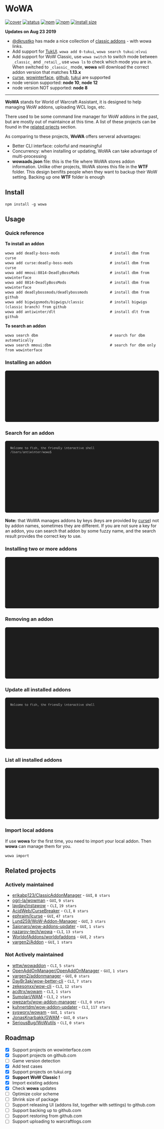 # WoWA

[![cover](https://coveralls.io/repos/github/antiwinter/wowa/badge.svg?branch=master)](https://coveralls.io/github/antiwinter/wowa?branch=master)
[![status](https://travis-ci.org/antiwinter/wowa.svg?branch=master)](https://travis-ci.org/antiwinter/wowa)
[![npm](https://img.shields.io/npm/v/wowa.svg)](https://www.npmjs.com/package/wowa)
[![npm](https://img.shields.io/npm/l/wowa.svg)](https://github.com/antiwinter/wowa/blob/master/LICENSE)
[![install size](https://packagephobia.now.sh/badge?p=wowa)](https://packagephobia.now.sh/result?p=wowa)

**Updates on Aug 23 2019**

- [@dkrustko](https://github.com/dkrutsko) has made a nice collection of [classic addons](https://dave.krutsko.net/classic-addons/) - with wowa links.
- Add support for [TukUI](https://tukui.org). `wowa add 0-tukui`, `wowa search tukui:elvui`
- Add support for WoW Classic, use `wowa switch` to switch mode between `_classic_` and `_retail_`, use `wowa ls` to check which mode you are in. When switched to `_classic_` mode, **wowa** will download the correct addon version that matches **1.13.x**
- [curse](https://www.curseforge.com/wow/addons), [wowinterface](https://www.wowinterface.com/addons.php), [github](https://github.com), [tukui](https://tukui.org) are supported
- node version supported: **node 10**, **node 12**
- node version NOT supported: **node 8**

---

**WoWA** stands for World of Warcraft Assistant, it is designed to help managing WoW addons, uploading WCL logs, etc.

There used to be some command line manager for WoW addons in the past, but are mostly out of maintaince at this time. A list of these projects can be found in the [related prjects](#related-projects) section.

As comparing to these projects, **WoWA** offers serveral advantages:

- Better CLI interface: colorful and meaningful
- Concurrency: when installing or updating, WoWA can take advantage of multi-processing
- **wowaads.json** file: this is the file where WoWA stores addon information. Unlike other projects, WoWA stores this file in the **WTF** folder. This design benifits people when they want to backup their WoW setting. Backing up one **WTF** folder is enough

## Install

```
npm install -g wowa
```

## Usage

### Quick reference

**To install an addon**

```
wowa add deadly-boss-mods                       # install dbm from curse
wowa add curse:deadly-boss-mods                 # install dbm from curse
wowa add mmoui:8814-DeadlyBossMods              # install dbm from wowinterface
wowa add 8814-DeadlyBossMods                    # install dbm from wowinterface
wowa add deadlybossmods/deadlybossmods          # install dbm from github
wowa add bigwigsmods/bigwigs/classic            # install bigwigs (classic branch) from github
wowa add antiwinter/dlt                         # install dlt from github
```

**To search an addon**

```
wowa search dbm                                 # search for dbm automatically
wowa search mmoui:dbm                           # search for dbm only from wowinterface
```

### Installing an addon

![](https://raw.githubusercontent.com/antiwinter/scrap/master/wowa/ins1-min.gif)

### Search for an addon

![](https://raw.githubusercontent.com/antiwinter/scrap/master/wowa/search-min.gif)

**Note:** that WoWA manages addons by keys (keys are provided by [curse](https://www.curseforge.com)) not by addon names, sometimes they are different. If you are not sure a key for an addon, you can search that addon by some fuzzy name, and the search result provides the correct key to use.

### Installing two or more addons

![](https://raw.githubusercontent.com/antiwinter/scrap/master/wowa/ins2-min.gif)

### Removing an addon

![](https://raw.githubusercontent.com/antiwinter/scrap/master/wowa/rm-min.gif)

### Update all installed addons

![](https://raw.githubusercontent.com/antiwinter/scrap/master/wowa/update-min.gif)

### List all installed addons

![](https://raw.githubusercontent.com/antiwinter/scrap/master/wowa/ls-min.gif)

### Import local addons

If use **wowa** for the first time, you need to import your local addon. Then **wowa** can manage them for you.

```
wowa import
```

## Related projects

### Actively maintained

- [erikabp123/ClassicAddonManager](https://github.com/erikabp123/ClassicAddonManager) - `GUI`, `8 stars`
- [ogri-la/wowman](https://github.com/ogri-la/wowman) - `GUI`, `9 stars`
- [layday/instawow](https://github.com/layday/instawow) - `CLI`, `19 stars`
- [AcidWeb/CurseBreaker](https://github.com/AcidWeb/CurseBreaker) - `CLI`, `8 stars`
- [ephraim/lcurse](https://github.com/ephraim/lcurse) - `GUI`, `47 stars`
- [Lund259/WoW-Addon-Manager](https://github.com/Lund259/WoW-Addon-Manager) - `GUI`, `3 stars`
- [Saionaro/wow-addons-updater](https://github.com/Saionaro/wow-addons-updater) - `GUI`, `1 stars`
- [nazarov-tech/wowa](https://github.com/nazarov-tech/wowa) - `CLI`, `13 stars`
- [WorldofAddons/worldofaddons](https://github.com/WorldofAddons/worldofaddons) - `GUI`, `2 stars`
- [vargen2/Addon](https://github.com/vargen2/Addon) - `GUI`, `1 stars`

### Not Actively maintained

- [wttw/wowaddon](https://github.com/wttw/wowaddon) - `CLI`, `5 stars`
- [OpenAddOnManager/OpenAddOnManager](https://github.com/OpenAddOnManager/OpenAddOnManager) - `GUI`, `1 stars`
- [vargen2/addonmanager](https://github.com/vargen2/addonmanager) - `GUI`, `0 stars`
- [DayBr3ak/wow-better-cli](https://github.com/DayBr3ak/wow-better-cli) - `CLI`, `7 stars`
- [zekesonxx/wow-cli](https://github.com/zekesonxx/wow-cli) - `CLI`, `12 stars`
- [acdtrx/wowam](https://github.com/acdtrx/wowam) - `CLI`, `1 stars`
- [Sumolari/WAM](https://github.com/Sumolari/WAM) - `CLI`, `2 stars`
- [qwezarty/wow-addon-manager](https://github.com/qwezarty/wow-addon-manager) - `CLI`, `0 stars`
- [kuhnertdm/wow-addon-updater](https://github.com/kuhnertdm/wow-addon-updater) - `CLI`, `117 stars`
- [sysworx/wowam](https://github.com/sysworx/wowam) - `GUI`, `1 stars`
- [JonasKnarbakk/GWAM](https://github.com/JonasKnarbakk/GWAM) - `GUI`, `0 stars`
- [SeriousBug/WoWutils](https://github.com/SeriousBug/WoWutils) - `CLI`, `0 stars`

## Roadmap

- [x] Support projects on wowinterface.com
- [x] Support projects on github.com
- [ ] Game version detection
- [x] Add test cases
- [x] Support projects on tukui.org
- [x] **Support WoW Classic !**
- [x] Import existing addons
- [x] Check **wowa** updates
- [ ] Optimize color scheme
- [ ] Shrink size of package
- [ ] Support releasing UI (addons list, together with settings) to github.com
- [ ] Support backing up to github.com
- [ ] Support restoring from github.com
- [ ] Support uploading to warcraftlogs.com
